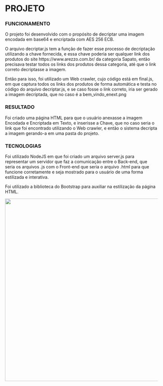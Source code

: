 # PROJETO

### FUNCIONAMENTO
  <p>O projeto foi desenvolvido com o propósito de decriptar uma imagem encodada em base64 e encriptada com AES 256 ECB.</p>
  <p>O arquivo decriptar.js tem a função de fazer esse processo de decriptação utilizando a chave fornecida, e essa chave poderia ser qualquer link dos produtos do site https://www.arezzo.com.br/ da categoria Sapato, então precisava testar todos os links dos produtos dessa categoria, até que o link correto decriptasse a imagem.</p> 
  <p>Então para isso, foi utilizado um Web crawler, cujo código está em final.js, em que captura todos os links dos produtos de forma automática e testa no código do arquivo decriptar.js, e se caso fosse o link correto, iria ser gerado a imagem decriptada, que no caso é a bem_vindo_enext.png</p>
  
### RESULTADO
  <p>Foi criado uma página HTML para que o usuário anexasse a imagem Encodada e Encriptada em Texto, e inserisse a Chave, que no caso seria o link que foi encontrado utilizando o Web crawler, e então o sistema decripta a imagem gerando-a em uma pasta do projeto.</p>

### TECNOLOGIAS
  <p>Foi utilizado NodeJS em que foi criado um arquivo server.js para representar um servidor que faz a comunicação entre o Back-end, que seria os arquivos .js com o Front-end que seria o arquivo .html para que funcione corretamente e seja mostrado para o usuário de uma forma estilizada e interativa.</p>
  <p>Foi utilizado a biblioteca do Bootstrap para auxiliar na estilização da página HTML.</p>
<p></p>
<p></p>
<p><img src="http://alejunqueira.com.br/img/tela-enext.png" width="600"></p>

